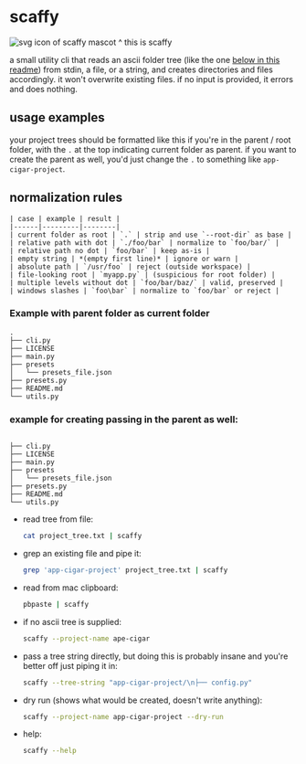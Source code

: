 # scaffy

![svg icon of scaffy mascot](https://github.com/user-attachments/assets/886314f2-bac0-43ee-b9aa-5c0c1cb61135)
^ this is scaffy

a small utility cli that reads an ascii folder tree (like the one [below in this readme](#project-tree)) from stdin, a file, or a string, and creates directories and files accordingly. it won't overwrite existing files. if no input is provided, it errors and does nothing.

## usage examples

your project trees should be formatted like this if you're in the parent / root folder, with the `.` at the top indicating current folder as parent. if you want to create the parent as well, you'd just change the `.` to something like `app-cigar-project`.

## normalization rules

```
| case | example | result |
|------|---------|--------|
| current folder as root | `.` | strip and use `--root-dir` as base |
| relative path with dot | `./foo/bar` | normalize to `foo/bar/` |
| relative path no dot | `foo/bar` | keep as-is |
| empty string | *(empty first line)* | ignore or warn |
| absolute path | `/usr/foo` | reject (outside workspace) |
| file-looking root | `myapp.py` | (suspicious for root folder) |
| multiple levels without dot | `foo/bar/baz/` | valid, preserved |
| windows slashes | `foo\bar` | normalize to `foo/bar` or reject |
```

### Example with parent folder as current folder
```
.
├── cli.py
├── LICENSE
├── main.py
├── presets
│   └── presets_file.json
├── presets.py
├── README.md
└── utils.py
```

### example for creating passing in the parent as well:

```

├── cli.py
├── LICENSE
├── main.py
├── presets
│   └── presets_file.json
├── presets.py
├── README.md
└── utils.py
```

- read tree from file:
  ```bash
  cat project_tree.txt | scaffy
  ```

- grep an existing file and pipe it:
  ```bash
  grep 'app-cigar-project' project_tree.txt | scaffy
  ```

- read from mac clipboard:
  ```bash
  pbpaste | scaffy
  ```

- if no ascii tree is supplied:
  ```bash
  scaffy --project-name ape-cigar
  ```

- pass a tree string directly, but doing this is probably insane and you're better off just piping it in:
  ```bash
  scaffy --tree-string "app-cigar-project/\n├── config.py"
  ```

- dry run (shows what would be created, doesn't write anything):
  ```bash
  scaffy --project-name app-cigar-project --dry-run
  ```

- help:
  ```bash
  scaffy --help
  ```
